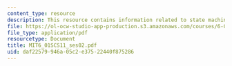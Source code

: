 ```yaml
---
content_type: resource
description: This resource contains information related to state machines.
file: https://ol-ocw-studio-app-production.s3.amazonaws.com/courses/6-01sc-introduction-to-electrical-engineering-and-computer-science-i-spring-2011/daf22579946a05c2e37522440f875286_MIT6_01SCS11_ses02.pdf
file_type: application/pdf
resourcetype: Document
title: MIT6_01SCS11_ses02.pdf
uid: daf22579-946a-05c2-e375-22440f875286
---
```

